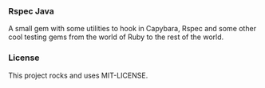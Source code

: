 ### Rspec Java

A small gem with some utilities to hook in Capybara, Rspec and some other cool
testing gems from the world of Ruby to the rest of the world.

### License

This project rocks and uses MIT-LICENSE.
